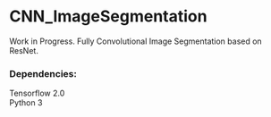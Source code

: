 # CNN_ImageSegmentation
Work in Progress. Fully Convolutional Image Segmentation based on ResNet.  
### Dependencies:  
Tensorflow 2.0  
Python 3

